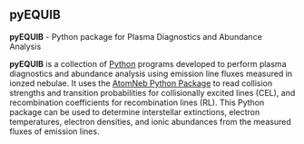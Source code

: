 ## pyEQUIB
**pyEQUIB** - Python package for Plasma Diagnostics and Abundance Analysis

**pyEQUIB** is a collection of [Python](https://www.python.org/) programs developed to perform plasma diagnostics and abundance analysis using emission line fluxes measured in ionzed nebulae. It uses the [AtomNeb Python Package](https://github.com/atomneb/AtomNeb-py) to read collision strengths and transition probabilities for collisionally excited lines (CEL), and recombination coefficients for recombination lines (RL). This Python package can be used to determine interstellar extinctions, electron temperatures, electron densities, and ionic abundances from the measured fluxes of emission lines.

